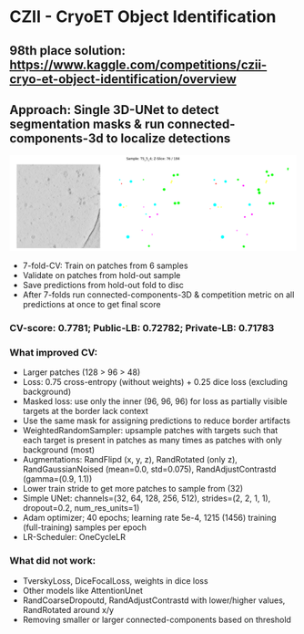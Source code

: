 # CZII - CryoET Object Identification

## 98th place solution: https://www.kaggle.com/competitions/czii-cryo-et-object-identification/overview

## Approach: Single 3D-UNet to detect segmentation masks & run connected-components-3d to localize detections

![Description](75.png)

- 7-fold-CV: Train on patches from 6 samples  
- Validate on patches from hold-out sample  
- Save predictions from hold-out fold to disc
- After 7-folds run connected-components-3D & competition metric on all predictions at once to get final score

### CV-score: 0.7781; Public-LB: 0.72782; Private-LB: 0.71783  

### What improved CV:  

- Larger patches (128 > 96 > 48)  
- Loss: 0.75 cross-entropy (without weights) + 0.25 dice loss (excluding background)  
- Masked loss: use only the inner (96, 96, 96) for loss as partially visible targets at the border lack context  
- Use the same mask for assigning predictions to reduce border artifacts  
- WeightedRandomSampler: upsample patches with targets such that each target is present in patches as many times as patches with only background (most)  
- Augmentations: RandFlipd (x, y, z), RandRotated (only z), RandGaussianNoised (mean=0.0, std=0.075), RandAdjustContrastd (gamma=(0.9, 1.1))  
- Lower train stride to get more patches to sample from (32)  
- Simple UNet: channels=(32, 64, 128, 256, 512), strides=(2, 2, 1, 1), dropout=0.2, num_res_units=1)  
- Adam optimizer; 40 epochs; learning rate 5e-4, 1215 (1456) training (full-training) samples per epoch
- LR-Scheduler: OneCycleLR  

### What did not work:  

- TverskyLoss, DiceFocalLoss, weights in dice loss  
- Other models like AttentionUnet
- RandCoarseDropoutd, RandAdjustContrastd with lower/higher values, RandRotated around x/y
- Removing smaller or larger connected-components based on threshold  
